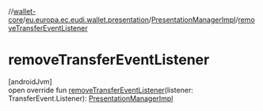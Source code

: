 //[wallet-core](../../../index.md)/[eu.europa.ec.eudi.wallet.presentation](../index.md)/[PresentationManagerImpl](index.md)/[removeTransferEventListener](remove-transfer-event-listener.md)

# removeTransferEventListener

[androidJvm]\
open override fun [removeTransferEventListener](remove-transfer-event-listener.md)(listener: TransferEvent.Listener): [PresentationManagerImpl](index.md)
